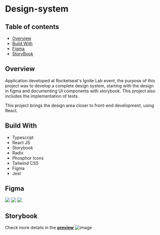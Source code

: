 # Design-system

## Table of contents

- [Overview](#overview)
- [Build With](#build-with)
- [Figma](#figma)
- [StoryBook](#storybook)
  
## Overview

Application developed at Rocketseat's Ignite Lab event, the purpose of this project was to develop a complete design system, 
starting with the design in figma and documenting UI components with storybook. This project also includes the implementation of 
tests.

This project brings the design area closer to front-end development, using React.

## Build With

- Typescript
- React JS
- Storybook
- Radix
- Phosphor Icons
- Tailwind CSS
- Figma 
- Jest

## Figma

<img src="https://user-images.githubusercontent.com/91629999/196002068-d85f2e66-5c39-4347-99a3-c52e610ab985.png"/>
<img src="https://user-images.githubusercontent.com/91629999/196002077-8491081b-f890-4f35-a483-9662c833c090.png" />
<img src="https://user-images.githubusercontent.com/91629999/196002091-f967ce46-c4d5-4f4d-981c-47c5499d163c.png"/>

 ## Storybook
 
Check more details in the [**preview**](https://anajuliarauber.github.io/ignite-lab-design-system/?path=/story/components-button--default)
![image](https://user-images.githubusercontent.com/91629999/196001815-aa9fe86a-a4b6-4253-b072-d4395097fa9a.png)

